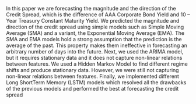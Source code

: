 In this paper we are forecasting the magnitude and the direction of the Credit Spread, which
is the difference of AAA Corporate Bond Yield and 10 – Year Treasury Constant Maturity Yield. We
predicted the magnitude and direction of the credit spread using simple models such as Simple Moving
Average (SMA) and a variant, the Exponential Moving Average (EMA). The SMA and EMA models
hold a strong assumption that the prediction is the average of the past. This property makes them
ineffective in forecasting an arbitrary number of days into the future. Next, we used the ARIMA model,
but it requires stationary data and it does not capture non-linear relations between features. We used a
Hidden Markov Model to find different regime shifts and produce stationary data. However, we were
still not capturing non-linear relations between features. Finally, we implemented different Long ShortTerm Memory (LSTM) models which resolved all the drawbacks of the previous models and
performed the best at forecasting the credit spread
